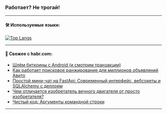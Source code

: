 ### Работает? Не трогай!

---
<!--
#### 🛠️ Technical stack:

![Java](https://img.shields.io/badge/Java-informational?logo=Oracle&style=flat&logoColor=white&color=FF4500)
![Kotlin](https://img.shields.io/badge/Kotlin-informational?logo=Kotlin&style=flat&logoColor=white&color=774D97)
![TS](https://img.shields.io/badge/TypeScript-informational?logo=typeScript&style=flat&logoColor=black&color=017acc)
![Python](https://img.shields.io/badge/Python-informational?logo=Python&style=flat&logoColor=black&color=ffdd54) <br>
![Spring](https://img.shields.io/badge/Spring-informational?logo=Spring&style=flat&logoColor=white&color=6DB33F) 
![SpringBoot](https://img.shields.io/badge/SpringBoot-informational?logo=SpringBoot&style=flat&logoColor=white&color=6DB33F)
![Nest](https://img.shields.io/badge/NestJS-informational?logo=NestJS&style=flat&logoColor=white&color=E0234E) 
![NodeJS](https://img.shields.io/badge/NodeJS-informational?logo=node.js&style=flat&logoColor=white&color=70A760)<br>
![PostgreSQL](https://img.shields.io/badge/PostgreSQL-informational?logo=PostgreSQL&style=flat&logoColor=white&color=DAA520)
![MongoDB](https://img.shields.io/badge/MongoDB-informational?logo=MongoDB&style=flat&logoColor=white&color=870000)
![Apache](https://img.shields.io/badge/Apache-informational?logo=apache&style=flat&logoColor=white&color=f74e28)

___ 
-->

#### 🛠️ Используемые языки:

[![Top Langs](https://github-readme-stats-u2qms2cxw-advtsettinggmailcoms-projects.vercel.app/api/top-langs/?username=zloylis&langs_count=10&hide_title=true&title_color=e6edf3&size_weight=0.5&count_weight=0.5&layout=compact&hide_progress=true&hide_border=true&theme=dracula)](https://github.com/zloylis)

<!---


####  :octocat:&nbsp;&nbsp; Статистика:

![GitHub stats](https://github-readme-stats-u2qms2cxw-advtsettinggmailcoms-projects.vercel.app/api?username=zloylis&show_icons=true&hide_border=true&theme=dracula&title_color=e6edf3&include_all_commits=true&count_private=true&hide_rank=false&hide_title=true&rank_icon=github)
-->
---

#### 💬 Свежее с habr.com:

<!-- BLOG-POST-LIST:START -->
- [Шлём биткоины с Android &lpar;и смотрим транзакции&rpar;](https://habr.com/ru/articles/846616/?utm_source=habrahabr&utm_medium=rss&utm_campaign=846616)
- [Как работает поисковое ранжирование для миллионов объявлений Авито](https://habr.com/ru/companies/avito/articles/846832/?utm_source=habrahabr&utm_medium=rss&utm_campaign=846832)
- [Простой мини-чат на FastApi: Современный интерфейс, вебсокеты и SQLAlchemy с деплоем](https://habr.com/ru/companies/amvera/articles/846926/?utm_source=habrahabr&utm_medium=rss&utm_campaign=846926)
- [Чем отличается изобретатель вечного двигателя от просто изобретателя?](https://habr.com/ru/articles/828652/?utm_source=habrahabr&utm_medium=rss&utm_campaign=828652)
- [Чистый код: Аргументы командной строки](https://habr.com/ru/articles/838464/?utm_source=habrahabr&utm_medium=rss&utm_campaign=838464)
<!-- BLOG-POST-LIST:END -->

---
